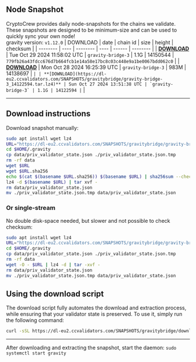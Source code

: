 ## Node Snapshot
CryptoCrew provides daily node-snapshots for the chains we validate. These snapshots are designed to be minimum-size and can be used to quickly sync your own node!  
gravity version: `v1.12.0`
| DOWNLOAD | date | chain id | size | height | checksum |
| -------- | ---- | -------- | ---- | ------ | -------- |
| **[DOWNLOAD](https://dl-eu2.ccvalidators.com/SNAPSHOTS/gravitybridge/gravity-bridge-3_14150544.tar.lz4)** | Tue Oct 29 2024 11:58:02 UTC | `gravity-bridge-3` | 1.1G | 14150544 | `779fb26a43fdcc676d7b664fcb1e14a58e17bc8c03c448e9a1be0067bdd062c0` |
| **[DOWNLOAD](https://dl-eu2.ccvalidators.com/SNAPSHOTS/gravitybridge/gravity-bridge-3_14138697.tar.lz4)** | Mon Oct 28 2024 16:25:39 UTC | `gravity-bridge-3` | 983M | 14138697 | `` |
| **[DOWNLOAD](https://dl-eu2.ccvalidators.com/SNAPSHOTS/gravitybridge/gravity-bridge-3_14122594.tar.lz4)** | Sun Oct 27 2024 13:51:38 UTC | `gravity-bridge-3` | 1.1G | 14122594 | `` |

---

## Download instructions
Download snapshot manually:
```sh
sudo apt install wget lz4
URL="https://dl-eu2.ccvalidators.com/SNAPSHOTS/gravitybridge/gravity-bridge-3_14150544.tar.lz4"
cd $HOME/.gravity
cp data/priv_validator_state.json ./priv_validator_state.json.tmp
rm -rf data
wget $URL
wget $URL.sha256
echo $(cat $(basename $URL.sha256)) $(basename $URL) | sha256sum --check
lz4 -d $(basename $URL) | tar xvf -
rm data/priv_validator_state.json
mv ./priv_validator_state.json.tmp data/priv_validator_state.json
```

### Or single-stream
No double disk-space needed, but slower and not possible to check checksum:
```sh
sudo apt install wget lz4
URL="https://dl-eu2.ccvalidators.com/SNAPSHOTS/gravitybridge/gravity-bridge-3_14150544.tar.lz4"
cd $HOME/.gravity
cp data/priv_validator_state.json ./priv_validator_state.json.tmp
rm -rf data
wget -O - $URL | lz4 -d | tar -xvf -
rm data/priv_validator_state.json
mv ./priv_validator_state.json.tmp data/priv_validator_state.json
```





## Using the download script

The download script fully automates the download and extraction process, while ensuring that your validator state is preserved. To use it, simply run the following command:
```sh
curl -sSL https://dl-eu2.ccvalidators.com/SNAPSHOTS/gravitybridge/download_snapshot.sh | bash
```
---

After downloading and extracting the snapshot, start the daemon: `sudo systemctl start gravity`

